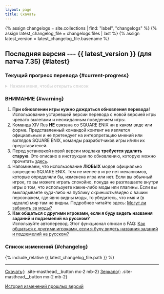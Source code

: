 ```yaml
---
layout: page
title: Скачать
---
```


{% assign changelogs            = site.collections | find: "label", "changelogs" %}
{% assign latest_changelog_file = changelogs.files | last %}
{% assign latest_version        = latest_changelog_file.basename %}

## Последняя версия --- {{ latest_version }} (для патча 7.35) {#latest}

<!-- **ВНИМАНИЕ!**\
Модификация временно недоступна для скачивания, пока мы не обновим её для новой версии игры **7.3**. -->
<!-- Так как это новое дополнение, ждать обновление перевода придётся **сильно дольше, чем обычно**.\
**Удалите текущую версию русификатора.**\
Более подробно см. объявления касательно Dawntrail: [XIV Rus и остальные моды в Dawntrail]({{ '/announcements/dawntrail' | relative_url }}) -->

### Текущий прогресс перевода {#current-progress}

<details style="color: #d8d8d8">
  <summary><b>Нажми меня, чтобы открыть список</b>
  </summary>

  * Значительная часть интерфейса
  * Основной сюжет:
    * **A Realm Reborn** --- полностью (патчи игры --- 2.0--2.58)
    * **Heavensward** --- полностью (патчи игры --- 3.0--3.58)
	  * **Stormblood** --- полностью (патчи игры --- 4.0--4.58)
	  * **Shadowbringers** --- полностью (патчи игры --- 5.0--5.58)
	  * **Endwalker** --- полностью (патчи игры --- 6.0--6.58)
    * **Dawntrail** --- полностью (патчи игры --- 7.0--7.3)
  * Хроники новой эры:
    * **Кристальная башня** (*Crystal Tower*)
	  * **Тень Мхака** (*The Shadow of Mhach*)
	  * **Александр** (*Alexander*)
  * Задания классов и профессий:
    * **Арканист** (*Arcanist*) --- ур. 1--30
	  * **Призыватель** (*Summoner*) --- ур. 30--50
    * **Учёный** (*Scholar*) --- ур. 30--50
	  * **Гладиатор** / **Паладин** (*Gladiator* / *Paladin*) --- ур. 1--50
    * **Борец** / **Монах** (*Pugilist* / *Monk*) --- ур. 1--60
	  * **Мародёр** / **Воин** (*Marauder* / *Warrior*) --- ур. 1--50
    * **Копейщик** / **Драгун** (*Lancer* / *Dragoon*) --- ур. 1--50
    * **Лучник** / **Бард** (*Archer* / *Bard*) --- ур. 1--50
    * **Разбойник** / **Ниндзя** (*Rogue* / *Ninja*) --- ур. 1--50
    * **Оккультист** / **Чёрный маг** (*Thaumaturge* / *Black Mage*) --- ур. 1--50
    * **Элементалист** / **Белый маг** (*Conjurer* / *White Mage*) --- ур. 1--50
    * **Тёмный рыцарь** (*Dark Knight*) --- ур. 30--80
    * **Самурай** (*Samurai*) --- ур. 50--70
	  * **Красный маг** (*Red Mage*) --- ур. 50--70
	  * **Ганбрейкер** (*Gunbreaker*) --- ур. 70--80
	  * **Жнец** (*Reaper*) --- ур. 70--80
    * **Алхимик** (*Alchemist*) --- ур. 1--50
  * Ролевые задания:
    * **Shadowbringers**:
	    * Защитник (*Tank*)
	    * Боец (*Physical DPS*)
	    * Боевой маг (*Magical DPS*)
  * Побочный сюжет:
    * **Хильдибранд** (A Realm Reborn, Heavensward, Stormblood)
  * Побочные задания:
    * Чёрный Покров — весь регион
    * Ла Ноша — весь регион
    * Таналан — пока только Уль'да, Центральный и Западный
    * Задания разблокировки подземелий — до Shadowbringers включительно
    * Некоторые прочие задания разблокировки контента
  * **Все текущие описания действий и навыков боевых классов/профессий (PvE и PvP)**, а также:
    * Большинство статус-эффектов
	  * Описания шкал профессий
  * **Все текущие описания действий и навыков ремесленников и собирателей**

  Также по возможности стараемся переводить задания грядущих и текущих сезонных событий, но не гарантируем. Обновление с переводом сезонного события выходит **после старта сезонного события**, поскольку нам нужно протестировать перевод перед его выпуском. Поэтому просьба при старте сезонного события просьба дожидаться обновления перевода под него. При отсутствии других крупных обновлений (например, игровой патч) это занимает 1--3 дня.

  > Если на текущее событие перевод не запланирован, об этом будет отдельно сообщено в новостях ВКонтакте и Discord. Если такого объявления нет, то перевод в работе.
</details>

### ВНИМАНИЕ {#warning}

1. **При обновлении игры нужно дождаться обновления перевода!**\
   Использование устаревшей версии перевода с новой версией игры чревато вылетами и неожиданным поведением игры.
2. Команда XIV Rus **НЕ** связана со SQUARE ENIX ни в каком виде или форме. Представленный командой контент не является официальным и не претендует на интерпретацию мнений или взглядов SQUARE ENIX, команды разработчиков игры и/или их представителей.
3. Перед установкой новой версии модпака **требуется удалить старую**. Это описано в инструкции по обновлению, которую можно прочитать [здесь](/guide/update).
4. Напоминаем, что использование **ЛЮБЫХ** модов официально запрещено SQUARE ENIX. Тем не менее в игре нет механизмов, которые определяли бы, изменена игра или нет. Если вы обычный игрок, то вы можете играть спокойно, покуда не разглашаете внутри игры о том, что используете какие-либо моды или плагины. Если вы выкладываете куда-либо на публику скриншоты/видео с вашим персонажем, где явно видны моды, то убедитесь, что имя и (в идеале) мир там не видны. Подробнее читайте здесь: [Могут ли забанить за моды?](/faq#q-is-using-mods-a-bannable-offense)
5. **Как общаться с другими игроками, если я буду видеть названия заданий и подземелий на русском?**\
   Используйте автоперевод. Этот функционал описан в FAQ: [Как общаться с другими игроками, если я буду видеть названия заданий и подземелий на русском?](/faq#q-how-to-speak-with-other-players)

### Список изменений {#changelog}

{% include_relative {{ latest_changelog_file.path }} %}

---

<!-- Скачивание временно недоступно,\
ожидайте обновление модификации\
под новую версию игры **7.3**.\ -->
<!-- Так как это новое дополнение,\
ждать обновление перевода придётся\
**сильно дольше, чем обычно**.\
**Удалите текущую версию русификатора.**\
Более подробно см. объявления касательно Dawntrail:\
[XIV Rus и остальные моды в Dawntrail]({{ '/announcements/dawntrail' | relative_url }}) -->

[Скачать](https://github.com/xivrus/xiv_ru_weblate/releases/latest/download/release.pmp){: .site-masthead__button mx-2 mb-2}
[Зеркало](https://builds.xivrus.ru/releases/XIVRus-1.14.0-2025-10-10-21-56.pmp){: .site-masthead__button mx-2 mb-2}

[История изменений прошлых версий](/changelog)

